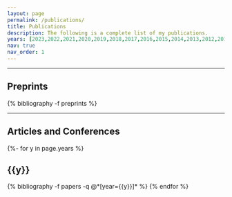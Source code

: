 ```yaml
---
layout: page
permalink: /publications/
title: Publications
description: The following is a complete list of my publications.
years: [2023,2022,2021,2020,2019,2018,2017,2016,2015,2014,2013,2012,2011,2010,2009,2008,2005]
nav: true
nav_order: 1
---
```

<!-- _pages/publications.md -->

___

<h2>Preprints</h2>

<div class="publications">

{% bibliography -f preprints %}

</div>

___

<h2>Articles and Conferences</h2>

<div class="publications">

{%- for y in page.years %}
  <h2 class="year">{{y}}</h2>
  {% bibliography -f papers -q @*[year={{y}}]* %}
{% endfor %}

</div>

